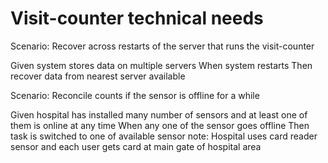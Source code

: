 # Visit-counter technical needs

Scenario: Recover across restarts of the server
that runs the visit-counter

  Given system stores data on multiple servers
  When system restarts
  Then recover data from nearest server available

Scenario: Reconcile counts if the sensor is offline for a while

  Given hospital has installed many number of sensors and at least
  one of them is online at any time
  When any one of the sensor goes offline
  Then task is switched to one of available sensor
  note: Hospital uses card reader sensor and each user gets card
  at main gate of hospital area
